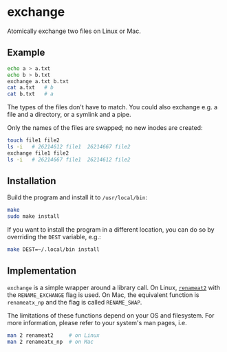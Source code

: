 # exchange

Atomically exchange two files on Linux or Mac.

## Example

```bash
echo a > a.txt
echo b > b.txt
exchange a.txt b.txt
cat a.txt   # b
cat b.txt   # a
```

The types of the files don't have to match.
You could also exchange e.g. a file and a directory, or a symlink and a pipe.

Only the names of the files are swapped; no new inodes are created:

```bash
touch file1 file2
ls -i   # 26214612 file1  26214667 file2
exchange file1 file2
ls -i   # 26214667 file1  26214612 file2
```

## Installation

Build the program and install it to `/usr/local/bin`:

```bash
make
sudo make install
```

If you want to install the program in a different location, you can do so by overriding the `DEST`
variable, e.g.:

```bash
make DEST=~/.local/bin install
```

## Implementation

`exchange` is a simple wrapper around a library call.
On Linux, [`renameat2`](https://man7.org/linux/man-pages/man2/rename.2.html) with the
`RENAME_EXCHANGE` flag is used.
On Mac, the equivalent function is `renameatx_np` and the flag is called `RENAME_SWAP`.

The limitations of these functions depend on your OS and filesystem.
For more information, please refer to your system's man pages, i.e.

```bash
man 2 renameat2     # on Linux
man 2 renameatx_np  # on Mac
```
